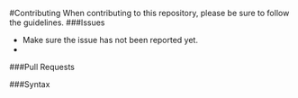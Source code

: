 #Contributing
When contributing to this repository, please be sure to follow the guidelines.
###Issues
- Make sure the issue has not been reported yet.
- 

###Pull Requests

###Syntax
